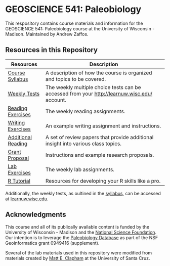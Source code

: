 # GEOSCIENCE 541: Paleobiology

This respository contains course materials and information for the GEOSCIENCE 541: Paleobiology course at the University of Wisconsin - Madison. Maintained by Andrew Zaffos.

## Resources in this Repository

Resources | Description
--------- | ----------
[Course Syllabus](https://github.com/aazaff/paleobiologyWebsite/blob/master/CourseDocuments/PaleontologySyllabus.pdf) | A description of how the course is organized and topics to be covered.
[Weekly Tests](http://learnuw.wisc.edu/) | The weekly multiple choice tests can be accessed from your http://learnuw.wisc.edu/ account.
[Reading Exercises](https://github.com/aazaff/teachPaleobiology/blob/master/ReadingExercises/ReadingExercises.md) | The weekly reading assignments.
[Writing Exercises](https://github.com/aazaff/teachPaleobiology/blob/master/WritingExercises/WritingExample.md) | An example writing assignment and instructions.
[Additional Reading](https://github.com/aazaff/paleobiologyWebsite/blob/master/AdditionalReading/AdditionalReading.md) | A set of review papers that provide additional insight into various class topics.
[Grant Proposal](https://github.com/aazaff/teachPaleobiology/blob/master/GSAProposals/ProposalInformation.md) | Instructions and example research proposals.
[Lab Exercises](https://github.com/aazaff/paleobiologyWebsite/blob/master/LabExercises.md) | The weekly lab assignments.
[R Tutorial](https://github.com/aazaff/startLearn.R/blob/master/README.md) | Resources for developing your R skills like a pro.

Additionally, the weekly tests, as oultined in the [syllabus](https://github.com/aazaff/paleobiologyWebsite/blob/master/CourseDocuments/PaleontologySyllabus.pdf), can be accessed at [learnuw.wisc.edu](https://learnuw.wisc.edu).

## Acknowledgments

This course and all of its publically available content is funded by the University of Wisconsin - Madison and the [National Science Foundation](http://www.nsf.gov/). Our intention is to leverage the [Paleobiology Database](www.paleobiodb.org) as part of the NSF Geoinformatics grant 0949416 (supplement).

Several of the lab materials used in this repository were modified from materials created by [Matt E. Clapham](http://people.ucsc.edu/~mclapham/) at the University of Santa Cruz.
